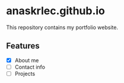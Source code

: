 # anaskrlec.github.io

This repository contains my portfolio website.

## Features

- [X] About me
- [ ] Contact info
- [ ] Projects